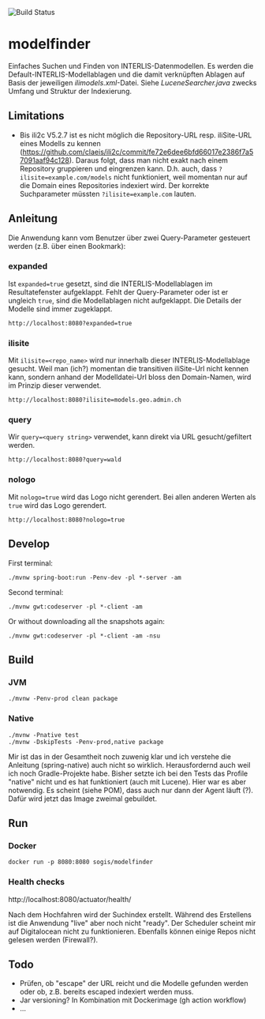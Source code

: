 ![Build Status](https://github.com/edigonzales/modelfinder/actions/workflows/main.yml/badge.svg)

# modelfinder

Einfaches Suchen und Finden von INTERLIS-Datenmodellen. Es werden die Default-INTERLIS-Modellablagen und die damit verknüpften Ablagen auf Basis der jeweiligen _ilimodels.xml_-Datei. Siehe _LuceneSearcher.java_ zwecks Umfang und Struktur der Indexierung. 

## Limitations
- Bis ili2c V5.2.7 ist es nicht möglich die Repository-URL resp. iliSite-URL eines Modells zu kennen (https://github.com/claeis/ili2c/commit/fe72e6dee6bfd66017e2386f7a57091aaf94c128). Daraus folgt, dass man nicht exakt nach einem Repository gruppieren und eingrenzen kann. D.h. auch, dass `?ilisite=example.com/models` nicht funktioniert, weil momentan nur auf die Domain eines Repositories indexiert wird. Der korrekte Suchparameter müssten `?ilisite=example.com` lauten.

## Anleitung

Die Anwendung kann vom Benutzer über zwei Query-Parameter gesteuert werden (z.B. über einen Bookmark):

### expanded

Ist `expanded=true` gesetzt, sind die INTERLIS-Modellablagen im Resultatefenster aufgeklappt. Fehlt der Query-Parameter oder ist er ungleich `true`, sind die Modellablagen nicht aufgeklappt. Die Details der Modelle sind immer zugeklappt.

```
http://localhost:8080?expanded=true
```

### ilisite

Mit `ilisite=<repo_name>` wird nur innerhalb dieser INTERLIS-Modellablage gesucht. Weil man (ich?) momentan die transitiven iliSite-Url nicht kennen kann, sondern anhand der Modelldatei-Url bloss den Domain-Namen, wird im Prinzip dieser verwendet.

```
http://localhost:8080?ilisite=models.geo.admin.ch
```

### query
Wir `query=<query string>` verwendet, kann direkt via URL gesucht/gefiltert werden. 

```
http://localhost:8080?query=wald
```

### nologo
Mit `nologo=true` wird das Logo nicht gerendert. Bei allen anderen Werten als `true` wird das Logo gerendert.

```
http://localhost:8080?nologo=true
```

## Develop
First terminal:
```
./mvnw spring-boot:run -Penv-dev -pl *-server -am
```

Second terminal:
```
./mvnw gwt:codeserver -pl *-client -am
```

Or without downloading all the snapshots again:

```
./mvnw gwt:codeserver -pl *-client -am -nsu
```

## Build

### JVM
```
./mvnw -Penv-prod clean package
```

### Native

```
./mvnw -Pnative test
./mvnw -DskipTests -Penv-prod,native package
```

Mir ist das in der Gesamtheit noch zuwenig klar und ich verstehe die Anleitung (spring-native) auch nicht so wirklich. Herausfordernd auch weil ich noch Gradle-Projekte habe. Bisher setzte ich bei den Tests das Profile "native" nicht und es hat funktioniert (auch mit Lucene). Hier war es aber notwendig. Es scheint (siehe POM), dass auch nur dann der Agent läuft (?). Dafür wird jetzt das Image zweimal gebuildet. 

## Run

### Docker
```
docker run -p 8080:8080 sogis/modelfinder
```

### Health checks
http://localhost:8080/actuator/health/

Nach dem Hochfahren wird der Suchindex erstellt. Während des Erstellens ist die Anwendung "live" aber noch nicht "ready". Der Scheduler scheint mir auf Digitalocean nicht zu funktionieren. Ebenfalls können einige Repos nicht gelesen werden (Firewall?).


## Todo
- Prüfen, ob "escape" der URL reicht und die Modelle gefunden werden oder ob, z.B. bereits escaped indexiert werden muss.
- Jar versioning? In Kombination mit Dockerimage (gh action workflow)
- ...